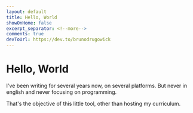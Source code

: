 ```yaml
---
layout: default
title: Hello, World
showOnHome: false
excerpt_separator: <!--more-->
comments: true
devToUrl: https://dev.to/brunodrugowick
---
```


# Hello, World

I've been writing for several years now, on several platforms. But never in english and never focusing on programming.

That's the objective of this little tool, other than hosting my curriculum.

<!--more-->
